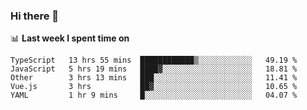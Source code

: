 ### Hi there 👋

<!--
**DBvc/DBvc** is a ✨ _special_ ✨ repository because its `README.md` (this file) appears on your GitHub profile.

Here are some ideas to get you started:

- 🔭 I’m currently working on ...
- 🌱 I’m currently learning ...
- 👯 I’m looking to collaborate on ...
- 🤔 I’m looking for help with ...
- 💬 Ask me about ...
- 📫 How to reach me: ...
- 😄 Pronouns: ...
- ⚡ Fun fact: ...
-->

📊 **Last week I spent time on**
<!--START_SECTION:waka-->
```text
TypeScript   13 hrs 55 mins  ████████████▒░░░░░░░░░░░░   49.19 % 
JavaScript   5 hrs 19 mins   ████▓░░░░░░░░░░░░░░░░░░░░   18.81 % 
Other        3 hrs 13 mins   ███░░░░░░░░░░░░░░░░░░░░░░   11.41 % 
Vue.js       3 hrs           ██▓░░░░░░░░░░░░░░░░░░░░░░   10.65 % 
YAML         1 hr 9 mins     █░░░░░░░░░░░░░░░░░░░░░░░░   04.07 % 
```
<!--END_SECTION:waka-->
